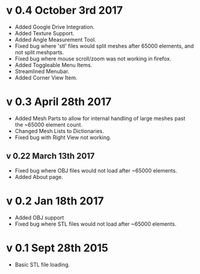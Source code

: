# v 0.4 October 3rd 2017
* Added Google Drive Integration.
* Added Texture Support.
* Added Angle Measurement Tool.
* Fixed bug where 'stl' files would split meshes after 65000 elements, and not split meshparts.
* Fixed bug where mouse scroll/zoom was not working in firefox.
* Added Toggleable Menu Items.
* Streamlined Menubar.
* Added Corner View Item.


# v 0.3 April 28th 2017
* Added Mesh Parts to allow for internal handling of large meshes past the ~65000 element count.
* Changed Mesh Lists to Dictionaries.
* Fixed bug with Right View not working.

## v 0.22 March 13th 2017
* Fixed bug where OBJ files would not load after ~65000 elements.
* Added About page.

# v 0.2 Jan 18th 2017
* Added OBJ support
* Fixed bug where STL files would not load after ~65000 elements.

# v 0.1 Sept 28th 2015
* Basic STL file loading.